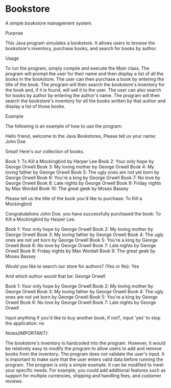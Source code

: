 # Bookstore
A simple bookstore management system.

Purpose

This Java program simulates a bookstore. It allows users to browse the bookstore's inventory, purchase books, and search for books by author.

Usage

To run the program, simply compile and execute the Main class. The program will prompt the user for their name and then display a list of all the books in the bookstore. The user can then purchase a book by entering the title of the book. The program will then search the bookstore's inventory for the book and, if it is found, will sell it to the user. The user can also search for books by author by entering the author's name. The program will then search the bookstore's inventory for all the books written by that author and display a list of those books.

Example

The following is an example of how to use the program:

Hello friend, welcome to the Java Bookstores, Please tell us your name:
John Doe

Great! Here's our collection of books.

Book 1: To Kill a Mockingbird by Harper Lee
Book 2: Your only hope by George Orwell
Book 3: My loving mother by George Orwell
Book 4: My loving father by George Orwell
Book 5: The ugly ones are not yet born by George Orwell
Book 6: You're a king by George Orwell
Book 7: No love by George Orwell
Book 8: Late nights by George Orwell
Book 9: Friday nights by Max Wordall
Book 10: The great geek by Moses Bassey

Please tell us the title of the book you'd like to purchase:
To Kill a Mockingbird

Congratulations John Doe, you have successfully purchased the book: To Kill a Mockingbird by Harper Lee.

Book 1: Your only hope by George Orwell
Book 2: My loving mother by George Orwell
Book 3: My loving father by George Orwell
Book 4: The ugly ones are not yet born by George Orwell
Book 5: You're a king by George Orwell
Book 6: No love by George Orwell
Book 7: Late nights by George Orwell
Book 8: Friday nights by Max Wordall
Book 9: The great geek by Moses Bassey

Would you like to search our store for authors? (Yes or No):
Yes

And which author would that be:
George Orwell

Book 1: Your only hope by George Orwell
Book 2: My loving mother by George Orwell
Book 3: My loving father by George Orwell
Book 4: The ugly ones are not yet born by George Orwell
Book 5: You're a king by George Orwell
Book 6: No love by George Orwell
Book 7: Late nights by George Orwell

Input anything if you'd like to buy another book, if not?, input 'yes' to stop the application:
no

Notes(IMPORTANT):

The bookstore's inventory is hardcoded into the program. However, it would be relatively easy to modify the program to allow users to add and remove books from the inventory.
The program does not validate the user's input. It is important to make sure that the user enters valid data before running the program.
The program is only a simple example. It can be modified to meet your specific needs. For example, you could add additional features such as support for multiple currencies, shipping and handling fees, and customer reviews.
